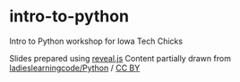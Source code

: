 # intro-to-python
Intro to Python workshop for Iowa Tech Chicks

Slides prepared using [reveal.js](https://github.com/hakimel/reveal.js/)
Content partially drawn from [ladieslearningcode/Python](https://github.com/ladieslearningcode/Python) / [CC BY](http://creativecommons.org/licenses/by/3.0/) 
